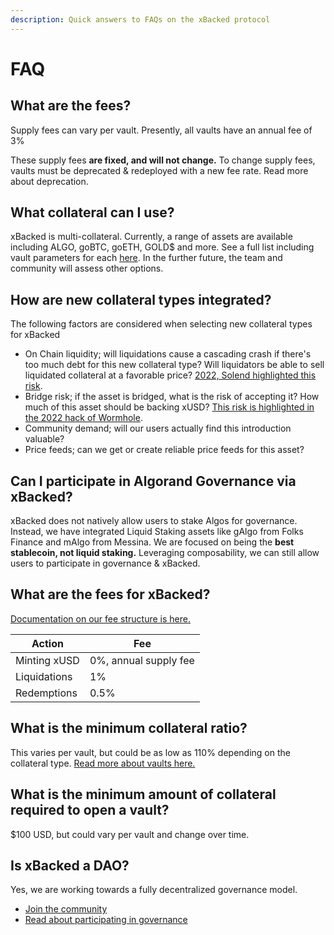 ```yaml
---
description: Quick answers to FAQs on the xBacked protocol
---
```


# FAQ

## What are the fees?

Supply fees can vary per vault. Presently, all vaults have an annual fee of 3%

These supply fees **are fixed, and will not change.** To change supply fees, vaults must be deprecated & redeployed with a new fee rate. Read more about deprecation.

## What collateral can I use?

xBacked is multi-collateral. Currently, a range of assets are available including ALGO, goBTC, goETH, GOLD$ and more. See a full list including vault parameters for each [here](https://docs.xbacked.io/contracts-and-tokens/mainnet). In the further future, the team and community will assess other options.

## How are new collateral types integrated?

The following factors are considered when selecting new collateral types for xBacked

* On Chain liquidity; will liquidations cause a cascading crash if there's too much debt for this new collateral type? Will liquidators be able to sell liquidated collateral at a favorable price? [2022, Solend highlighted this risk](https://decrypt.co/103489/solend-whale-108m-loan-nearly-crashed-solana).
* Bridge risk; if the asset is bridged, what is the risk of accepting it? How much of this asset should be backing xUSD? [This risk is highlighted in the 2022 hack of Wormhole](https://twitter.com/dmihal/status/1488982240830930960?s=20\&t=Chjj\_7FEshVFaum6xXO7rw).
* Community demand; will our users actually find this introduction valuable?
* Price feeds; can we get or create reliable price feeds for this asset?



## Can I participate in Algorand Governance via xBacked?

xBacked does not natively allow users to stake Algos for governance. Instead, we have integrated Liquid Staking assets like gAlgo from Folks Finance and mAlgo from Messina. We are focused on being the **best stablecoin, not liquid staking.** Leveraging composability, we can still allow users to participate in governance & xBacked.

## What are the fees for xBacked?

[Documentation on our fee structure is here.](product/fees.md)

| Action       | Fee                   |
| ------------ | --------------------- |
| Minting xUSD | 0%, annual supply fee |
| Liquidations | 1%                    |
| Redemptions  | 0.5%                  |

## What is the minimum collateral ratio?

This varies per vault, but could be as low as 110% depending on the collateral type. [Read more about vaults here.](product/vaults.md)

## What is the minimum amount of collateral required to open a vault?

$100 USD, but could vary per vault and change over time.

## Is xBacked a DAO?

Yes, we are working towards a fully decentralized governance model.

* [Join the community](community-links.md)
* [Read about participating in governance](governance/participating-in-governance.md)

